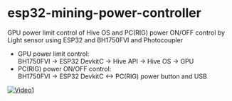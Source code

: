 # esp32-mining-power-controller

GPU power limit control of Hive OS and PC(RIG) power ON/OFF control by Light sensor using ESP32 and BH1750FVI and Photocoupler

- GPU power limit control:  
BH1750FVI -> ESP32 DevkitC -> Hive API -> Hive OS -> GPU
- PC(RIG) power ON/OFF control:  
BH1750FVI -> ESP32 DevkitC <-> PC(RIG) power button and USB

[![Video1](https://img.youtube.com/vi/crbL_Oq8djw/0.jpg)](https://www.youtube.com/watch?v=crbL_Oq8djw)
